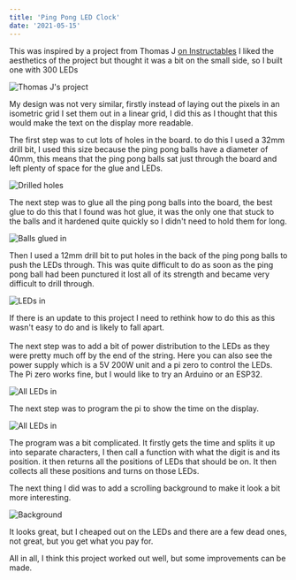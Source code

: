 ```yaml
---
title: 'Ping Pong LED Clock'
date: '2021-05-15'
---
```


This was inspired by a project from Thomas J [on Instructables](https://www.instructables.com/Ping-Pong-Ball-LED-Clock/) I liked the aesthetics of the project but thought it was a bit on the small side, so I built one with 300 LEDs

![Thomas J's project](https://content.instructables.com/ORIG/F7M/TYZL/JTWSW51Z/F7MTYZLJTWSW51Z.jpg?auto=webp&frame=1&width=1024&height=1024&fit=bounds&md=0d7ae060677a9d64c6bc3fdeb6836a86)

My design was not very similar, firstly instead of laying out the pixels in an isometric grid I set them out in a linear grid, I did this as I thought that this would make the text on the display more readable.

The first step was to cut lots of holes in the board. to do this I used a 32mm drill bit, I used this size because the ping pong balls have a diameter of 40mm, this means that the ping pong balls sat just through the board and left plenty of space for the glue and LEDs.

![Drilled holes](/images/IMG_20200212_141748.jpg)

The next step was to glue all the ping pong balls into the board, the best glue to do this that I found was hot glue, it was the only one that stuck to the balls and it hardened quite quickly so I didn't need to hold them for long.

![Balls glued in](/images/IMG_20200311_153420.jpg)

Then I used a 12mm drill bit to put holes in the back of the ping pong balls to push the LEDs through. This was quite difficult to do as soon as the ping pong ball had been punctured it lost all of its strength and became very difficult to drill through.

![LEDs in](/images/IMG_20200311_153425.jpg)

If there is an update to this project I need to rethink how to do this as this wasn't easy to do and is likely to fall apart.
\
\
The next step was to add a bit of power distribution to the LEDs as they were pretty much off by the end of the string. Here you can also see the power supply which is a 5V 200W unit and a pi zero to control the LEDs. The Pi zero works fine, but I would like to try an Arduino or an ESP32.

![All LEDs in](/images/IMG_20200623_145555.jpg)

The next step was to program the pi to show the time on the display.

![All LEDs in](/images/IMG_20200623_145536.jpg)

The program was a bit complicated. It firstly gets the time and splits it up into separate characters, I then call a function with what the digit is and its position. it then returns all the positions of LEDs that should be on. It then collects all these positions and turns on those LEDs.

The next thing I did was to add a scrolling background to make it look a bit more interesting.

![Background](/images/IMG_20200623_165712.jpg)

It looks great, but I cheaped out on the LEDs and there are a few dead ones, not great, but you get what you pay for.

All in all, I think this project worked out well, but some improvements can be made.


